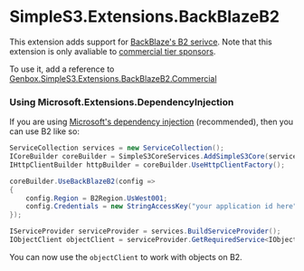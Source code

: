 ﻿# SimpleS3.Extensions.BackBlazeB2
This extension adds support for [BackBlaze's B2 serivce](https://www.backblaze.com/b2/cloud-storage.html).
Note that this extension is only avaliable to [commercial tier sponsors](https://github.com/sponsors/Genbox).

To use it, add a reference to [Genbox.SimpleS3.Extensions.BackBlazeB2.Commercial](https://www.nuget.org/packages/Genbox.SimpleS3.Extensions.BackBlazeB2.Commercial)

### Using Microsoft.Extensions.DependencyInjection
If you are using [Microsoft's dependency injection](https://www.nuget.org/packages/Microsoft.Extensions.DependencyInjection/) (recommended), then you can use B2 like so:

```csharp
ServiceCollection services = new ServiceCollection();
ICoreBuilder coreBuilder = SimpleS3CoreServices.AddSimpleS3Core(services);
IHttpClientBuilder httpBuilder = coreBuilder.UseHttpClientFactory();

coreBuilder.UseBackBlazeB2(config =>
{
    config.Region = B2Region.UsWest001;
    config.Credentials = new StringAccessKey("your application id here", "secret key here");
});

IServiceProvider serviceProvider = services.BuildServiceProvider();
IObjectClient objectClient = serviceProvider.GetRequiredService<IObjectClient>();
```

You can now use the `objectClient` to work with objects on B2.
